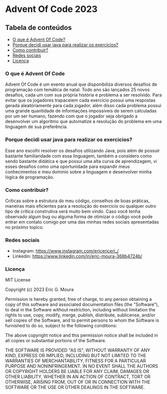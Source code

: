# Advent Of Code 2023
## Tabela de conteúdos

- [O que é Advent Of Code?](#o-que-é-advent-of-code)
- [Porque decidi usar java para realizar os exercicios?](#porque-decidi-usar-java-para-realizar-os-exercicios)
- [Como contribuir?](#como-contribuir)
- [Redes sociais](#redes-sociais)
- [Licença](#licença)

### O que é Advent Of Code

Advent Of Code é um evento anual que disponibiliza diversos desafios de programação com temática de natal. Todo ano são lançados 25 novos desafios, cada um com sua própria história e problema a ser resolvido. Para evitar que os jogadores trapaceiem cada exercicio possui uma respostas gerada aleatóriamente para cada jogador, além disso cada problema possui uma grande quantidade de informações impossiveis de serem calculadas por um ser humano, fazendo com que o jogador seja obrigado a desenvolver um algoritmo que automatize a resolução do problema em uma linguagem de sua preferência.

### Porque decidi usar java para realizar os exercicios?

Esse ano escolhi resolver os desafios utilizando Java, pois além de possuir bastante familiaridade com essa linguagem, também a considero como sendo bastante didática e que possui uma alta curva de aprendizagem, vi esses desafios como uma oportunidade para expandir meus conhecimentos e meu dominio sobre a linguagem e desenvolver minha lógica de programação.

### Como contribuir?

Críticas sobre a estrutura do meu código, conselhos de boas práticas, maneiras mais eficientes para a resolução do exercicio ou qualquer outro tipo de critica construtiva será muito bem vindo. Caso você tenha observado algum bug ou alguma forma de otimizar o código você pode entrar em contato comigo por uma das minhas redes sociais apresentadas no próximo topico.

### Redes sociais

- Instagram: https://www.instagram.com/ericericeri_/
- Linkedin: https://www.linkedin.com/in/eric-moura-368b4724b/

### Licença

MIT License

Copyright (c) 2023 Eric G. Moura

Permission is hereby granted, free of charge, to any person obtaining a copy of this software and associated documentation files (the "Software"), to deal in the Software without restriction, including without limitation the rights to use, copy, modify, merge, publish, distribute, sublicense, and/or sell copies of the Software, and to permit persons to whom the Software is furnished to do so, subject to the following conditions:

The above copyright notice and this permission notice shall be included in all copies or substantial portions of the Software.

THE SOFTWARE IS PROVIDED "AS IS", WITHOUT WARRANTY OF ANY KIND, EXPRESS OR IMPLIED, INCLUDING BUT NOT LIMITED TO THE WARRANTIES OF MERCHANTABILITY, FITNESS FOR A PARTICULAR PURPOSE AND NONINFRINGEMENT. IN NO EVENT SHALL THE AUTHORS OR COPYRIGHT HOLDERS BE LIABLE FOR ANY CLAIM, DAMAGES OR OTHER LIABILITY, WHETHER IN AN ACTION OF CONTRACT, TORT OR OTHERWISE, ARISING FROM, OUT OF OR IN CONNECTION WITH THE SOFTWARE OR THE USE OR OTHER DEALINGS IN THE SOFTWARE.
